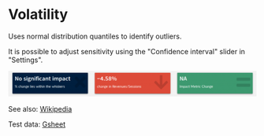 # Volatility

Uses normal distribution quantiles to identify outliers.

It is possible to adjust sensitivity using the "Confidence interval" slider in "Settings".

![value_boxes_boxplot](images/value_boxes_boxplot.png)

See also: [Wikipedia](https://en.wikipedia.org/wiki/Normal_distribution)

Test data: [Gsheet](https://docs.google.com/spreadsheets/d/1VJJ2j5ldrSfvLQatd9SAikIJX_2dhBgDCjkdX_oUgB4/edit#gid=925605184)
